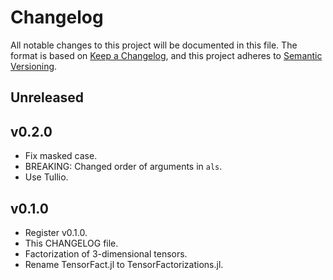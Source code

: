 # Changelog

All notable changes to this project will be documented in this file. The format is based on [Keep a Changelog](https://keepachangelog.com/en/1.0.0/), and this project adheres to [Semantic Versioning](https://semver.org/spec/v2.0.0.html).

## Unreleased

## v0.2.0

- Fix masked case.
- BREAKING: Changed order of arguments in `als`.
- Use Tullio.

## v0.1.0

- Register v0.1.0.
- This CHANGELOG file.
- Factorization of 3-dimensional tensors.
- Rename TensorFact.jl to TensorFactorizations.jl.
